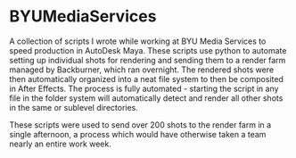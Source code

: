 # BYUMediaServices
A collection of scripts I wrote while working at BYU Media Services to speed production in AutoDesk Maya. These scripts use python to automate setting up individual shots for rendering and sending them to a render farm managed by Backburner, which ran overnight. The rendered shots were then automatically organized into a neat file system to then be composited in After Effects. The process is fully automated - starting the script in any file in the folder system will automatically detect and render all other shots in the same or sublevel directories. 

These scripts were used to send over 200 shots to the render farm in a single afternoon, a process which would have otherwise taken a team nearly an entire work week. 
